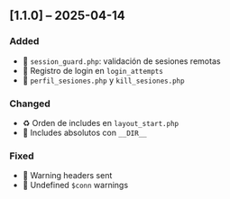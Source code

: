 ## [1.1.0] – 2025-04-14

### Added
- 🔐 `session_guard.php`: validación de sesiones remotas
- 💾 Registro de login en `login_attempts`
- 🧾 `perfil_sesiones.php` y `kill_sesiones.php`

### Changed
- ♻️ Orden de includes en `layout_start.php`
- 🧱 Includes absolutos con `__DIR__`

### Fixed
- 🧯 Warning headers sent
- 🐛 Undefined `$conn` warnings
